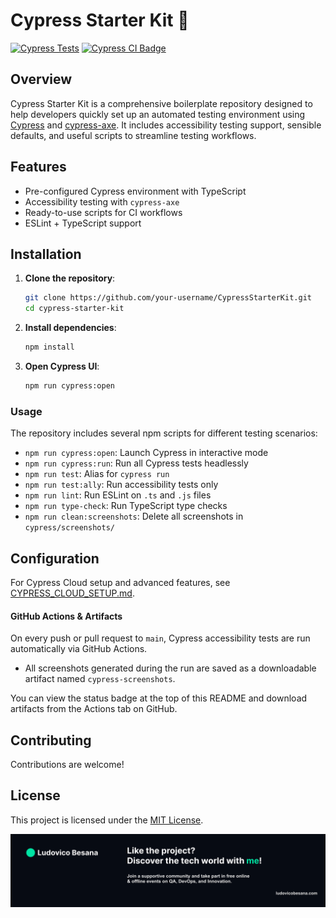 
# Cypress Starter Kit 🌿

[![Cypress Tests](https://github.com/ludovicobesana/CypressStarterKit/actions/workflows/cypress-basic.yml/badge.svg)](https://github.com/ludovicobesana/CypressStarterKit/actions/workflows/cypress-basic.yml)
[![Cypress CI Badge](https://img.shields.io/endpoint?url=https://cloud.cypress.io/badge/simple/jzmbfq/main&style=flat&logo=cypress)](https://cloud.cypress.io/projects/jzmbfq/runs)

## Overview

Cypress Starter Kit is a comprehensive boilerplate repository designed to help developers quickly set up an automated testing environment using [Cypress](https://www.cypress.io/) and [cypress-axe](https://github.com/component-driven/cypress-axe). It includes accessibility testing support, sensible defaults, and useful scripts to streamline testing workflows.

## Features

- Pre-configured Cypress environment with TypeScript
- Accessibility testing with `cypress-axe`
- Ready-to-use scripts for CI workflows
- ESLint + TypeScript support

## Installation

1. **Clone the repository**:

   ```bash
   git clone https://github.com/your-username/CypressStarterKit.git
   cd cypress-starter-kit
   ```

2. **Install dependencies**:

   ```bash
   npm install
   ```

3. **Open Cypress UI**:

   ```bash
   npm run cypress:open
   ```


### Usage
The repository includes several npm scripts for different testing scenarios:

- `npm run cypress:open`: Launch Cypress in interactive mode
- `npm run cypress:run`: Run all Cypress tests headlessly
- `npm run test`: Alias for `cypress run`
- `npm run test:ally`: Run accessibility tests only
- `npm run lint`: Run ESLint on `.ts` and `.js` files
- `npm run type-check`: Run TypeScript type checks
- `npm run clean:screenshots`: Delete all screenshots in `cypress/screenshots/`

## Configuration

For Cypress Cloud setup and advanced features, see [CYPRESS_CLOUD_SETUP.md](CYPRESS_CLOUD_SETUP.md).

#### GitHub Actions & Artifacts

On every push or pull request to `main`, Cypress accessibility tests are run automatically via GitHub Actions.

- All screenshots generated during the run are saved as a downloadable artifact named `cypress-screenshots`.

You can view the status badge at the top of this README and download artifacts from the Actions tab on GitHub.

## Contributing

Contributions are welcome!

## License

This project is licensed under the [MIT License](LICENSE).

[![banner](https://raw.githubusercontent.com/ludovicobesana/ludovicobesana/d9298c688942172e06d44cc02d89719c6af31f49/images/banner.svg)](https://discord.gg/ubjFtMUv38)